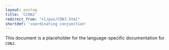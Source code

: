 ```yaml
---
layout: postag
title: 'CCONJ'
redirect_from: "nl/pos/CONJ.html"
shortdef: 'coordinating conjunction'
---
```


This document is a placeholder for the language-specific documentation
for `CONJ`.
